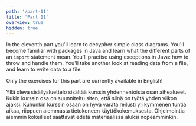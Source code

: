 ```yaml
---
path: '/part-11'
title: 'Part 11'
overview: true
hidden: true
---
```


<!-- Kurssimateriaalin yhdennessätoista osassa opit tulkitsemaan yksinkertaisia luokkakaavioita. Tutustut Javan pakkauksiin ja opit mistä `import`-lauseen osat muodostuvat. Harjoittelet Javan poikkeusten käyttöä ja opit sekä niiden käsittelyn että niiden eteenpäin heittämisen. Kertaat tiedon lukemista tiedostosta ja opit kirjoittamaan tietoa tiedostoon. -->

In the eleventh part you'll learn to decypher simple class diagrams. You'll become familiar with packages in Java and learn what the different parts of an `import` statement mean. You'll practise using exceptions in Java: how to throw and handle them. You'll take another look at reading data from a file, and learn to write data to a file.

Only the exercises for this part are currently available in English!


<please-login></please-login>

<pages-in-this-section></pages-in-this-section>

Yllä oleva sisällysluettelo sisältää kurssin yhdennentoista osan aihealueet. Kukin kurssin osa on suunniteltu siten, että siinä on työtä yhden viikon ajaksi. Kuhunkin kurssin osaan on hyvä varata reilusti yli kymmenen tuntia aikaa, riippuen aiemmasta tietokoneen käyttökokemuksesta. Ohjelmointia aiemmin kokeilleet saattavat edetä materiaalissa aluksi nopeamminkin.

<exercises-in-this-section></exercises-in-this-section>
